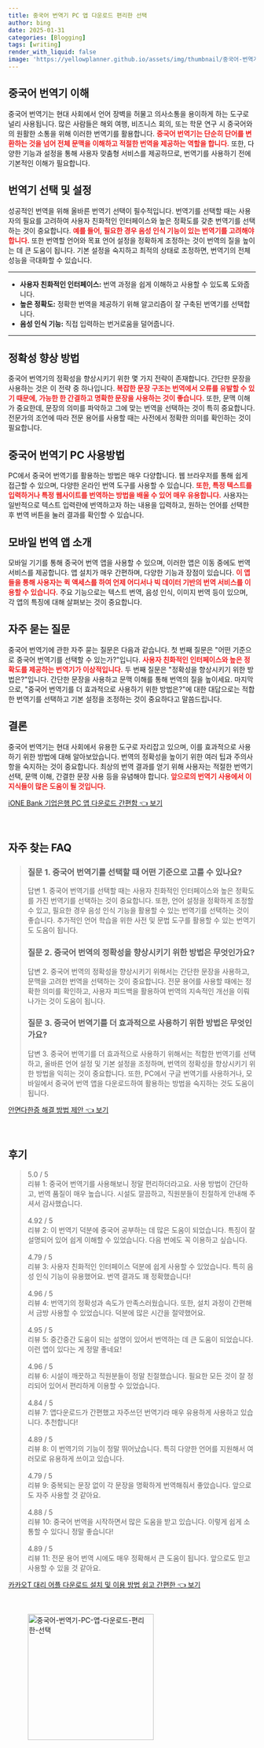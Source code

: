 ```yaml
---
title: 중국어 번역기 PC 앱 다운로드 편리한 선택
author: bing
date: 2025-01-31
categories: [Blogging]
tags: [writing]
render_with_liquid: false
image: 'https://yellowplanner.github.io/assets/img/thumbnail/중국어-번역기-PC-앱-다운로드-편리한-선택.webp'
---
```



<h2 id='중국어 번역기 이해'>중국어 번역기 이해</h2>

<p>중국어 번역기는 현대 사회에서 언어 장벽을 허물고 의사소통을 용이하게 하는 도구로 널리 사용됩니다. 많은 사람들은 해외 여행, 비즈니스 회의, 또는 학문 연구 시 중국어와의 원활한 소통을 위해 이러한 번역기를 활용합니다. <b><span style="color: #ee2323;">중국어 번역기는 단순히 단어를 변환하는 것을 넘어 전체 문맥을 이해하고 적절한 번역을 제공하는 역할을 합니다.</span></b> 또한, 다양한 기능과 설정을 통해 사용자 맞춤형 서비스를 제공하므로, 번역기를 사용하기 전에 기본적인 이해가 필요합니다.</p>

<h2 id='번역기 선택 및 설정'>번역기 선택 및 설정</h2>

<p>성공적인 번역을 위해 올바른 번역기 선택이 필수적입니다. 번역기를 선택할 때는 사용자의 필요를 고려하여 사용자 친화적인 인터페이스와 높은 정확도를 갖춘 번역기를 선택하는 것이 중요합니다. <b><span style="color: #ee2323;">예를 들어, 필요한 경우 음성 인식 기능이 있는 번역기를 고려해야 합니다.</span></b> 또한 번역할 언어와 목표 언어 설정을 정확하게 조정하는 것이 번역의 질을 높이는 데 큰 도움이 됩니다. 기본 설정을 숙지하고 최적의 상태로 조정하면, 번역기의 전체 성능을 극대화할 수 있습니다.</p>

<hr />

<ul>
    <li><b>사용자 친화적인 인터페이스:</b> 번역 과정을 쉽게 이해하고 사용할 수 있도록 도와줍니다.</li>
    <li><b>높은 정확도:</b> 정확한 번역을 제공하기 위해 알고리즘이 잘 구축된 번역기를 선택합니다.</li>
    <li><b>음성 인식 기능:</b> 직접 입력하는 번거로움을 덜어줍니다.</li>
</ul>

<hr />

<h2 id='정확성 향상 방법'>정확성 향상 방법</h2>

<p>중국어 번역기의 정확성을 향상시키기 위한 몇 가지 전략이 존재합니다. 간단한 문장을 사용하는 것은 이 전략 중 하나입니다. <b><span style="color: #ee2323;">복잡한 문장 구조는 번역에서 오류를 유발할 수 있기 때문에, 가능한 한 간결하고 명확한 문장을 사용하는 것이 좋습니다.</span></b> 또한, 문맥 이해가 중요한데, 문장의 의미를 파악하고 그에 맞는 번역을 선택하는 것이 특히 중요합니다. 전문가의 조언에 따라 전문 용어를 사용할 때는 사전에서 정확한 의미를 확인하는 것이 필요합니다.</p>

<h2 id='중국어 번역기 PC 사용방법'>중국어 번역기 PC 사용방법</h2>

<p>PC에서 중국어 번역기를 활용하는 방법은 매우 다양합니다. 웹 브라우저를 통해 쉽게 접근할 수 있으며, 다양한 온라인 번역 도구를 사용할 수 있습니다. <b><span style="color: #ee2323;">또한, 특정 텍스트를 입력하거나 특정 웹사이트를 번역하는 방법을 배울 수 있어 매우 유용합니다.</span></b> 사용자는 일반적으로 텍스트 입력란에 번역하고자 하는 내용을 입력하고, 원하는 언어를 선택한 후 번역 버튼을 눌러 결과를 확인할 수 있습니다.</p>

<h2 id='모바일 번역 앱 소개'>모바일 번역 앱 소개</h2>

<p>모바일 기기를 통해 중국어 번역 앱을 사용할 수 있으며, 이러한 앱은 이동 중에도 번역 서비스를 제공합니다. 앱 설치가 매우 간편하며, 다양한 기능과 장점이 있습니다. <b><span style="color: #ee2323;">이 앱들을 통해 사용자는 퀵 액세스를 하여 언제 어디서나 빅 데이터 기반의 번역 서비스를 이용할 수 있습니다.</span></b> 주요 기능으로는 텍스트 번역, 음성 인식, 이미지 번역 등이 있으며, 각 앱의 특징에 대해 살펴보는 것이 중요합니다.</p>

<h2 id='자주 묻는 질문'>자주 묻는 질문</h2>

<p>중국어 번역기에 관한 자주 묻는 질문은 다음과 같습니다. 첫 번째 질문은 "어떤 기준으로 중국어 번역기를 선택할 수 있는가?"입니다. <b><span style="color: #ee2323;">사용자 친화적인 인터페이스와 높은 정확도를 제공하는 번역기가 이상적입니다.</span></b> 두 번째 질문은 "정확성을 향상시키기 위한 방법은?"입니다. 간단한 문장을 사용하고 문맥 이해를 통해 번역의 질을 높이세요. 마지막으로, "중국어 번역기를 더 효과적으로 사용하기 위한 방법은?"에 대한 대답으로는 적합한 번역기를 선택하고 기본 설정을 조정하는 것이 중요하다고 말씀드립니다.</p>

<h2 id='결론'>결론</h2>

<p>중국어 번역기는 현대 사회에서 유용한 도구로 자리잡고 있으며, 이를 효과적으로 사용하기 위한 방법에 대해 알아보았습니다. 번역의 정확성을 높이기 위한 여러 팁과 주의사항을 숙지하는 것이 중요합니다. 최상의 번역 결과를 얻기 위해 사용자는 적절한 번역기 선택, 문맥 이해, 간결한 문장 사용 등을 유념해야 합니다. <b><span style="color: #ee2323;">앞으로의 번역기 사용에서 이 지식들이 많은 도움이 될 것입니다.</span></b></p>


<p><a class="click-button" title="iONE Bank 기업은행 PC 앱 다운로드 간편함" href="https://yellowplanner.github.io/posts/iONE-Bank-%EA%B8%B0%EC%97%85%EC%9D%80%ED%96%89-PC-%EC%95%B1-%EB%8B%A4%EC%9A%B4%EB%A1%9C%EB%93%9C-%EA%B0%84%ED%8E%B8%ED%95%A8/" rel="dofollow">iONE Bank 기업은행 PC 앱 다운로드 간편함 👈 보기</a></p><br>
<h2 id='자주_찾는_FAQ'>자주 찾는 FAQ</h2>
<div itemscope="" itemtype="https://schema.org/FAQPage"> 
<blockquote> 
<div itemscope="" itemprop="mainEntity" itemtype="https://schema.org/Question"> 
<h3 itemprop="name">질문 1. 중국어 번역기를 선택할 때 어떤 기준으로 고를 수 있나요?</h3> 
<div itemscope="" itemprop="acceptedAnswer" itemtype="https://schema.org/Answer"> 
<span itemprop="text"> 
<p>답변 1. 중국어 번역기를 선택할 때는 사용자 친화적인 인터페이스와 높은 정확도를 가진 번역기를 선택하는 것이 중요합니다. 또한, 언어 설정을 정확하게 조정할 수 있고, 필요한 경우 음성 인식 기능을 활용할 수 있는 번역기를 선택하는 것이 좋습니다. 추가적인 언어 학습을 위한 사전 및 문법 도구를 활용할 수 있는 번역기도 도움이 됩니다.</p> 
</span> 
</div> 
</div> 

<div itemscope="" itemprop="mainEntity" itemtype="https://schema.org/Question"> 
<h3 itemprop="name">질문 2. 중국어 번역의 정확성을 향상시키기 위한 방법은 무엇인가요?</h3> 
<div itemscope="" itemprop="acceptedAnswer" itemtype="https://schema.org/Answer"> 
<span itemprop="text"> 
<p>답변 2. 중국어 번역의 정확성을 향상시키기 위해서는 간단한 문장을 사용하고, 문맥을 고려한 번역을 선택하는 것이 중요합니다. 전문 용어를 사용할 때에는 정확한 의미를 확인하고, 사용자 피드백을 활용하여 번역의 지속적인 개선을 이뤄나가는 것이 도움이 됩니다.</p> 
</span> 
</div> 
</div> 

<div itemscope="" itemprop="mainEntity" itemtype="https://schema.org/Question"> 
<h3 itemprop="name">질문 3. 중국어 번역기를 더 효과적으로 사용하기 위한 방법은 무엇인가요?</h3> 
<div itemscope="" itemprop="acceptedAnswer" itemtype="https://schema.org/Answer"> 
<span itemprop="text"> 
<p>답변 3. 중국어 번역기를 더 효과적으로 사용하기 위해서는 적합한 번역기를 선택하고, 올바른 언어 설정 및 기본 설정을 조정하며, 번역의 정확성을 향상시키기 위한 방법을 익히는 것이 중요합니다. 또한, PC에서 구글 번역기를 사용하거나, 모바일에서 중국어 번역 앱을 다운로드하여 활용하는 방법을 숙지하는 것도 도움이 됩니다.</p> 
</span> 
</div> 
</div> 
</blockquote> 
</div>
<p><a class="click-button" title="안면다한증 해결 방법 제안" href="https://yellowplanner.github.io/posts/%EC%95%88%EB%A9%B4%EB%8B%A4%ED%95%9C%EC%A6%9D-%ED%95%B4%EA%B2%B0-%EB%B0%A9%EB%B2%95-%EC%A0%9C%EC%95%88/" rel="dofollow">안면다한증 해결 방법 제안 👈 보기</a></p><br>
<h2 id='후기'>후기</h2>
<div itemscope itemtype="https://schema.org/Product">
  <blockquote>
  <div itemprop="review" itemscope itemtype="https://schema.org/Review">
      <div itemprop="reviewRating" itemscope itemtype="https://schema.org/Rating"> <span itemprop="ratingValue">5.0</span> / <span itemprop="bestRating">5</span> </div>
      <span itemprop="reviewBody">리뷰 1: 중국어 번역기를 사용해보니 정말 편리하더라고요. 사용 방법이 간단하고, 번역 품질이 매우 높습니다. 시설도 깔끔하고, 직원분들이 친절하게 안내해 주셔서 감사했습니다.</span>
  </div>
  <br>
  <div itemprop="review" itemscope itemtype="https://schema.org/Review">
      <div itemprop="reviewRating" itemscope itemtype="https://schema.org/Rating"> <span itemprop="ratingValue">4.92</span> / <span itemprop="bestRating">5</span> </div>
      <span itemprop="reviewBody">리뷰 2: 이 번역기 덕분에 중국어 공부하는 데 많은 도움이 되었습니다. 특징이 잘 설명되어 있어 쉽게 이해할 수 있었습니다. 다음 번에도 꼭 이용하고 싶습니다.</span>
  </div>
  <br>
  <div itemprop="review" itemscope itemtype="https://schema.org/Review">
      <div itemprop="reviewRating" itemscope itemtype="https://schema.org/Rating"> <span itemprop="ratingValue">4.79</span> / <span itemprop="bestRating">5</span> </div>
      <span itemprop="reviewBody">리뷰 3: 사용자 친화적인 인터페이스 덕분에 쉽게 사용할 수 있었습니다. 특히 음성 인식 기능이 유용했어요. 번역 결과도 꽤 정확했습니다!</span>
  </div>
  <br>
  <div itemprop="review" itemscope itemtype="https://schema.org/Review">
      <div itemprop="reviewRating" itemscope itemtype="https://schema.org/Rating"> <span itemprop="ratingValue">4.96</span> / <span itemprop="bestRating">5</span> </div>
      <span itemprop="reviewBody">리뷰 4: 번역기의 정확성과 속도가 만족스러웠습니다. 또한, 설치 과정이 간편해서 금방 사용할 수 있었습니다. 덕분에 많은 시간을 절약했어요.</span>
  </div>
  <br>
  <div itemprop="review" itemscope itemtype="https://schema.org/Review">
      <div itemprop="reviewRating" itemscope itemtype="https://schema.org/Rating"> <span itemprop="ratingValue">4.95</span> / <span itemprop="bestRating">5</span> </div>
      <span itemprop="reviewBody">리뷰 5: 중간중간 도움이 되는 설명이 있어서 번역하는 데 큰 도움이 되었습니다. 이런 앱이 있다는 게 정말 좋네요!</span>
  </div>
  <br>
  <div itemprop="review" itemscope itemtype="https://schema.org/Review">
      <div itemprop="reviewRating" itemscope itemtype="https://schema.org/Rating"> <span itemprop="ratingValue">4.96</span> / <span itemprop="bestRating">5</span> </div>
      <span itemprop="reviewBody">리뷰 6: 시설이 깨끗하고 직원분들이 정말 친절했습니다. 필요한 모든 것이 잘 정리되어 있어서 편리하게 이용할 수 있었습니다.</span>
  </div>
  <br>
  <div itemprop="review" itemscope itemtype="https://schema.org/Review">
      <div itemprop="reviewRating" itemscope itemtype="https://schema.org/Rating"> <span itemprop="ratingValue">4.84</span> / <span itemprop="bestRating">5</span> </div>
      <span itemprop="reviewBody">리뷰 7: 앱다운로드가 간편했고 자주쓰던 번역기라 매우 유용하게 사용하고 있습니다. 추천합니다!</span>
  </div>
  <br>
  <div itemprop="review" itemscope itemtype="https://schema.org/Review">
      <div itemprop="reviewRating" itemscope itemtype="https://schema.org/Rating"> <span itemprop="ratingValue">4.89</span> / <span itemprop="bestRating">5</span> </div>
      <span itemprop="reviewBody">리뷰 8: 이 번역기의 기능이 정말 뛰어났습니다. 특히 다양한 언어를 지원해서 여러모로 유용하게 쓰이고 있습니다.</span>
  </div>
  <br>
  <div itemprop="review" itemscope itemtype="https://schema.org/Review">
      <div itemprop="reviewRating" itemscope itemtype="https://schema.org/Rating"> <span itemprop="ratingValue">4.79</span> / <span itemprop="bestRating">5</span> </div>
      <span itemprop="reviewBody">리뷰 9: 중복되는 문장 없이 각 문장을 명확하게 번역해줘서 좋았습니다. 앞으로도 자주 사용할 것 같아요.</span>
  </div>
  <br>
  <div itemprop="review" itemscope itemtype="https://schema.org/Review">
      <div itemprop="reviewRating" itemscope itemtype="https://schema.org/Rating"> <span itemprop="ratingValue">4.88</span> / <span itemprop="bestRating">5</span> </div>
      <span itemprop="reviewBody">리뷰 10: 중국어 번역을 시작하면서 많은 도움을 받고 있습니다. 이렇게 쉽게 소통할 수 있다니 정말 좋습니다!</span>
  </div>
  <br>
  <div itemprop="review" itemscope itemtype="https://schema.org/Review">
      <div itemprop="reviewRating" itemscope itemtype="https://schema.org/Rating"> <span itemprop="ratingValue">4.89</span> / <span itemprop="bestRating">5</span> </div>
      <span itemprop="reviewBody">리뷰 11: 전문 용어 번역 시에도 매우 정확해서 큰 도움이 됩니다. 앞으로도 믿고 사용할 수 있을 것 같아요.</span>
  </div>
  </blockquote>
</div>
<p><a class="click-button" title="카카오T 대리 어플 다운로드 설치 및 이용 방법 쉽고 간편한" href="https://yellowplanner.github.io/posts/%EC%B9%B4%EC%B9%B4%EC%98%A4T-%EB%8C%80%EB%A6%AC-%EC%96%B4%ED%94%8C-%EB%8B%A4%EC%9A%B4%EB%A1%9C%EB%93%9C-%EC%84%A4%EC%B9%98-%EB%B0%8F-%EC%9D%B4%EC%9A%A9-%EB%B0%A9%EB%B2%95-%EC%89%BD%EA%B3%A0-%EA%B0%84%ED%8E%B8%ED%95%9C/" rel="dofollow">카카오T 대리 어플 다운로드 설치 및 이용 방법 쉽고 간편한 👈 보기</a></p><br>
<figure class="image"><img src="https://yellowplanner.github.io/assets/img/thumbnail/중국어-번역기-PC-앱-다운로드-편리한-선택.webp" alt="중국어-번역기-PC-앱-다운로드-편리한-선택" width="256" height="256"></figure>